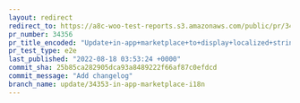 ```yaml
---
layout: redirect
redirect_to: https://a8c-woo-test-reports.s3.amazonaws.com/public/pr/34356/e2e/index.html
pr_number: 34356
pr_title_encoded: "Update+in-app+marketplace+to+display+localized+strings"
pr_test_type: e2e
last_published: "2022-08-18 03:53:24 +0000"
commit_sha: 25b85ca282905dca93a8489222f66af87c0efdcd
commit_message: "Add changelog"
branch_name: update/34353-in-app-marketplace-i18n
---
```

